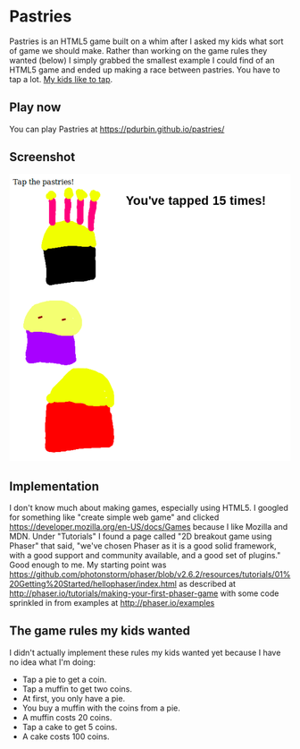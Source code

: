 Pastries
========

Pastries is an HTML5 game built on a whim after I asked my kids what sort of game we should make. Rather than working on the game rules they wanted (below) I simply grabbed the smallest example I could find of an HTML5 game and ended up making a race between pastries. You have to tap a lot. [My kids like to tap](https://twitter.com/philipdurbin/status/807080178631458817).

Play now
--------

You can play Pastries at https://pdurbin.github.io/pastries/

Screenshot
----------

![Pastries screenshot](assets/pastries-screenshot.png?raw=true)

Implementation
--------------

I don't know much about making games, especially using HTML5. I googled for something like "create simple web game" and clicked https://developer.mozilla.org/en-US/docs/Games because I like Mozilla and MDN. Under "Tutorials" I found a page called "2D breakout game using Phaser" that said, "we've chosen Phaser as it is a good solid framework, with a good support and community available, and a good set of plugins." Good enough to me. My starting point was https://github.com/photonstorm/phaser/blob/v2.6.2/resources/tutorials/01%20Getting%20Started/hellophaser/index.html as described at http://phaser.io/tutorials/making-your-first-phaser-game with some code sprinkled in from examples at http://phaser.io/examples

The game rules my kids wanted
-----------------------------

I didn't actually implement these rules my kids wanted yet because I have no idea what I'm doing:

- Tap a pie to get a coin.
- Tap a muffin to get two coins.
- At first, you only have a pie.
- You buy a muffin with the coins from a pie.
- A muffin costs 20 coins.
- Tap a cake to get 5 coins.
- A cake costs 100 coins.
